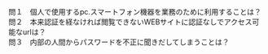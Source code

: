 問１　個人で使用するpc.スマートフォン機器を業務のために利用することは？  
問２　本来認証を経なければ閲覧できないWEBサイトに認証なしでアクセス可能なurlは？  
問３　内部の人間からパスワードを不正に聞きだしてしまうことは？ 
